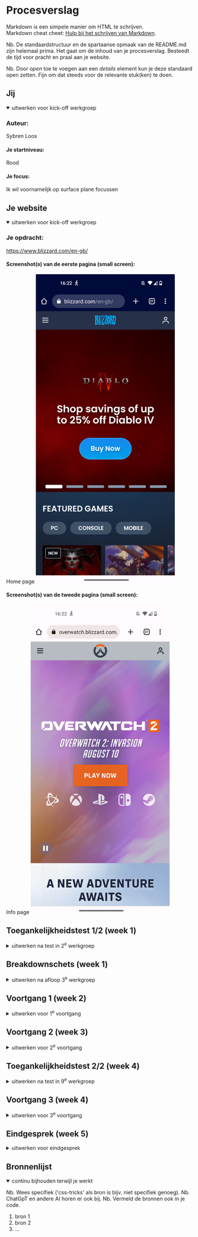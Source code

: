 # Procesverslag
Markdown is een simpele manier om HTML te schrijven.  
Markdown cheat cheet: [Hulp bij het schrijven van Markdown](https://github.com/adam-p/markdown-here/wiki/Markdown-Cheatsheet).

Nb. De standaardstructuur en de spartaanse opmaak van de README.md zijn helemaal prima. Het gaat om de inhoud van je procesverslag. Besteedt de tijd voor pracht en praal aan je website.

Nb. Door *open* toe te voegen aan een *details* element kun je deze standaard open zetten. Fijn om dat steeds voor de relevante stuk(ken) te doen.





## Jij

<details open>
  <summary>uitwerken voor kick-off werkgroep</summary>

  ### Auteur:
  Sybren Loos

  #### Je startniveau:
  Rood

  #### Je focus:
  Ik wil voornamelijk op surface plane focussen
 
</details>





## Je website

<details open>
  <summary>uitwerken voor kick-off werkgroep</summary>

  ### Je opdracht:
  https://www.blizzard.com/en-gb/ 

  #### Screenshot(s) van de eerste pagina (small screen): 
  Home page 
  <img src="./images/Homepage_blizzard.png" width="375px" alt="omschrijving van de pagina">

  #### Screenshot(s) van de tweede pagina (small screen):
  Info page
  <img src="./images/infopageow.png" width="375px" alt="omschrijving van de pagina">
 
</details>



## Toegankelijkheidstest 1/2 (week 1)

<details>
  <summary>uitwerken na test in 2<sup>e</sup> werkgroep</summary>

  ### Bevindingen
  Lijst met je bevindingen die in de test naar voren kwamen:

  Bij de toegankelijkheids testen kwamen er verwachte maar ook schokkende bevindingen naar voren. 
  We waren al voorberijd dat de meeste websites helemaal niet toegankelijk zouden zijn maar de website die ik had gekozen (blizzard) was nog veel erger dan verwacht. Er waren vele manieren waardoor het onmogelijk werd voor een blind iemand die een screenreader moet gebruiken. Een groot voorbeeld hiervan was hoe de screenreader de hamburgermenu's of hele stukken van de website oversloeg. Als je een gebruiker van een screenreader was, werd het zo ongeveer onmogelijk om goed te navigeren op de website. Dit kwam voornamelijk door de absurde hoeveelheden van divs. Hierdoor kon de website een heel groot deel vvan de website niet lezen. Hiernaast was wat de screenreader wel kon lezen verschrikkelijk slecht beschreven. Een voorbeeld hiervan is hoe bij de meeste knoppen de alttext gewoon voor las wat er op de knop stond zonder dat er enige andere context bij werd gegeven. Ook moest je vaak voordat je bij de echte informatie kwam door een gigantische hoeveelheid knoppen heen werken. 

  Zoals je ziet is er verschrikkelijk veel mis met de website op dit moment en kan er erg veel opgeruimd worden.

</details>



## Breakdownschets (week 1)

<details>
  <summary>uitwerken na afloop 3<sup>e</sup> werkgroep</summary>

  ### de hele pagina: 
  <img src="./images/Web 1920 – 1.svg" width="375px" alt="breakdown van de hele pagina">

</details>





## Voortgang 1 (week 2)

<details>
  <summary>uitwerken voor 1<sup>e</sup> voortgang</summary>

  ### Stand van zaken
 Ik heb al erg veel geleerd in de twee weken dat we bezig zijn maar ik merk dat ik wel een beetje achterloop met het namaken van mijn website. Ik heb de HTML volledig uitgewerkt maar heb nog niks gedaan aan mijn CSS. Dit betekent dat ik behoorlijk moet bijpoten om bij te blijven. Maar ik heb vertrouwen dat dit goed kan lukken. 


  ### Agenda voor meeting
  samen met je groepje opstellen

  | student 1      | student 2          | student 3    | student 4        |
  | ---            | ---                | ---          | ---              |
  | dit bespreken  | en dit             | en ik dit    | en dan ik dat    |
  | en dat ook nog | dit als er tijd is | nog een punt | dit wil ik zeker |
  | ...            | ...                | ...          | ...              |


  ### Verslag van meeting
  hier na afloop snel de uitkomsten van de meeting vastleggen

  - punt 1
  - punt 2
  - nog een punt
  - ...

</details>





## Voortgang 2 (week 3)

<details>
  <summary>uitwerken voor 2<sup>e</sup> voortgang</summary>

  ### Stand van zaken
  Ik ben een groot stuk op geschoten met de css en heb een groot aantal dingen laten werken. Mijn hamburgermenu werkt, de video op de achtergrond werkt en ik heb nu een goed idee hoe ik de rest van de layout aan moet pakken. Dit was wel lastig en ik had behoorlijk wat hulp hiervoor nodig maar het is nu wel gelukt en kan goed verder werken.


  ### Agenda voor meeting
  samen met je groepje opstellen

  | student 1      | student 2          | student 3    | student 4        |
  | ---            | ---                | ---          | ---              |
  | dit bespreken  | en dit             | en ik dit    | en dan ik dat    |
  | en dat ook nog | dit als er tijd is | nog een punt | dit wil ik zeker |
  | ...            | ...                | ...          | ...              |

student 1: Sybren
Ik wil graag bespreken hoe je een carasoul moet maken en hoe ik mijn video op groot scherm 100% kan krijgen.

  ### Verslag van meeting
  hier na afloop snel de uitkomsten van de meeting vastleggen

  - punt 1
  - punt 2
  - nog een punt
- ...

</details>





## Toegankelijkheidstest 2/2 (week 4)

<details>
  <summary>uitwerken na test in 9<sup>e</sup> werkgroep</summary>

  ### Bevindingen
  Lijst met je bevindingen die in de test naar voren kwamen (geef ook aan wat er verbeterd is):

</details>





## Voortgang 3 (week 4)

<details>
  <summary>uitwerken voor 3<sup>e</sup> voortgang</summary>

  ### Stand van zaken
  hier dit ging goed & dit was lastig (neem ook screenshots op van delen van je website en code)


  ### Agenda voor meeting
  09:30 in teams op vrijdag voor de lessen


    | Sybren      | David       | Jaden  | vivanne       |
  | ---            | ---                | ---          | ---              |
  | Vraag 1 :Hoe laat ik met een knop specifieke dingen naar voren komen | 
vraag 1: hoe en of ik ::after moet gebruiken| Vraag: hoe laat ik mijn nav animeren?| vraag 1 : hoe voeg ik een scrollbar toe aan een horizontale carousel?  |
  | vraag 2: Wat zijn de beste dingen om toe te passen als je frontend kiest | vraag 2: mijn font dikte is net een beetje anders, font weight werkt niet| Vraag2: hoe zorg ik ervoor dat de em losstaat van mn span| vraag 2 (als genoeg tijd over): hoe zorg ik voor bepaalde animatie bij meer weten section |
  | ...            | ...                | ...          | ...              |

Sybren
Vraag 1 :Hoe laat ik met een knop specifieke dingen naar voren komen
vraag 2: Wat zijn de beste dingen om toe te passen als je frontend kiest

David
vraag 1: hoe en of ik ::after moet gebruiken
vraag 2: mijn font dikte is net een beetje anders, font weight werkt niet

Jaden
Vraag: hoe laat ik mijn nav animeren?
Vraag2: hoe zorg ik ervoor dat de em losstaat van mn span

Vivanne
vraag 1 : hoe voeg ik een scrollbar toe aan een horizontale carousel?
vraag 2 (als genoeg tijd over): hoe zorg ik voor bepaalde animatie bij meer weten section.

  ### Verslag van meeting
  hier na afloop snel de uitkomsten van de meeting vastleggen

  - Nav animeren.
  - Code laten zien carousel, voor vivanne

</details>





## Eindgesprek (week 5)

<details>
  <summary>uitwerken voor eindgesprek</summary>

  ### Je uitkomst - karakteristiek screenshots:
  <img src="readme-images/dummy-plaatje.jpg" width="375px" alt="uitomst opdracht 1">


  ### Dit ging goed/Heb ik geleerd: 
  Korte omschrijving met plaatjes

  <img src="readme-images/dummy-plaatje.jpg" width="375px" alt="top">


  ### Dit was lastig/Is niet gelukt:
  Korte omschrijving met plaatjes

  <img src="readme-images/dummy-plaatje.jpg" width="375px" alt="bummer">
</details>





## Bronnenlijst

<details open>
  <summary>continu bijhouden terwijl je werkt</summary>

  Nb. Wees specifiek ('css-tricks' als bron is bijv. niet specifiek genoeg). 
  Nb. ChatGpT en andere AI horen er ook bij.
  Nb. Vermeld de bronnen ook in je code.

  1. bron 1
  2. bron 2
  3. ...

</details>
